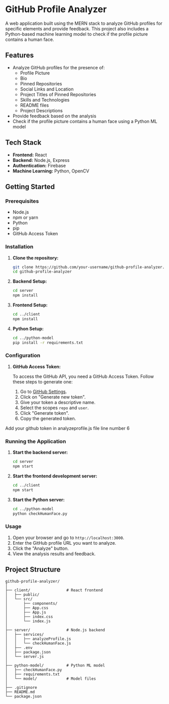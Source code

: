 # GitHub Profile Analyzer

A web application built using the MERN stack to analyze GitHub profiles for specific elements and provide feedback. This project also includes a Python-based machine learning model to check if the profile picture contains a human face.

## Features

- Analyze GitHub profiles for the presence of:
  - Profile Picture
  - Bio
  - Pinned Repositories
  - Social Links and Location
  - Project Titles of Pinned Repositories
  - Skills and Technologies
  - README files
  - Project Descriptions
- Provide feedback based on the analysis
- Check if the profile picture contains a human face using a Python ML model

## Tech Stack

- **Frontend:** React
- **Backend:** Node.js, Express
- **Authentication:** Firebase
- **Machine Learning:** Python, OpenCV

## Getting Started

### Prerequisites

- Node.js
- npm or yarn
- Python
- pip
- GitHub Access Token

### Installation

1. **Clone the repository:**
    ```sh
    git clone https://github.com/your-username/github-profile-analyzer.git
    cd github-profile-analyzer
    ```

2. **Backend Setup:**
    ```sh
    cd server
    npm install
    ```

3. **Frontend Setup:**
    ```sh
    cd ../client
    npm install
    ```

4. **Python Setup:**
    ```sh
    cd ../python-model
    pip install -r requirements.txt
    ```

### Configuration

1. **GitHub Access Token:**

   To access the GitHub API, you need a GitHub Access Token. Follow these steps to generate one:

   1. Go to [GitHub Settings](https://github.com/settings/tokens).
   2. Click on "Generate new token".
   3. Give your token a descriptive name.
   4. Select the scopes `repo` and `user`.
   5. Click "Generate token".
   6. Copy the generated token.



  Add your github token in analyzeprofile.js file line number 6

  

### Running the Application

1. **Start the backend server:**
    ```sh
    cd server
    npm start
    ```

2. **Start the frontend development server:**
    ```sh
    cd ../client
    npm start
    ```

3. **Start the Python server:**
    ```sh
    cd ../python-model
    python checkHumanFace.py
    ```

### Usage

1. Open your browser and go to `http://localhost:3000`.
2. Enter the GitHub profile URL you want to analyze.
3. Click the "Analyze" button.
4. View the analysis results and feedback.

## Project Structure

```plaintext
github-profile-analyzer/
│
├── client/                # React frontend
│   ├── public/
│   └── src/
│       ├── components/
│       ├── App.css
│       ├── App.js
│       ├── index.css
│       └── index.js
│
├── server/                # Node.js backend
│   ├── services/
│   │   ├── analyzeProfile.js
│   │   └── checkHumanFace.js
│   ├── .env
│   ├── package.json
│   └── server.js
│
├── python-model/          # Python ML model
│   ├── checkHumanFace.py
│   ├── requirements.txt
│   └── model/             # Model files
│
├── .gitignore
├── README.md
└── package.json
